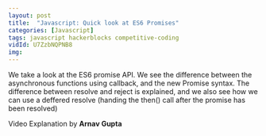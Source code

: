 ```yaml
---
layout: post
title:  "Javascript: Quick look at ES6 Promises"
categories: [Javascript]
tags: javascript hackerblocks competitive-coding
vidId: U7ZzbNQPNB8
img: 
---
```



We take a look at the ES6 promise API. We see the difference between the asynchronous functions using callback, and the new Promise syntax. 
The difference between resolve and reject is explained, and we also see how we can use a deffered resolve (handing the then() call after the promise has been resolved)


Video Explanation by **Arnav Gupta**

